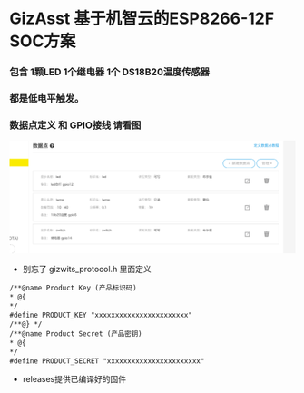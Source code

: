 # GizAsst 基于机智云的ESP8266-12F SOC方案
### 包含 1颗LED 1个继电器  1个 DS18B20温度传感器
### 都是低电平触发。
### 数据点定义 和 GPIO接线 请看图

![](pic.png)


* 别忘了 gizwits_protocol.h 里面定义
```
/**@name Product Key (产品标识码)
* @{
*/
#define PRODUCT_KEY "xxxxxxxxxxxxxxxxxxxxxxx"
/**@} */
/**@name Product Secret (产品密钥)
* @{
*/
#define PRODUCT_SECRET "xxxxxxxxxxxxxxxxxxxxxxx"
```

* releases提供已编译好的固件